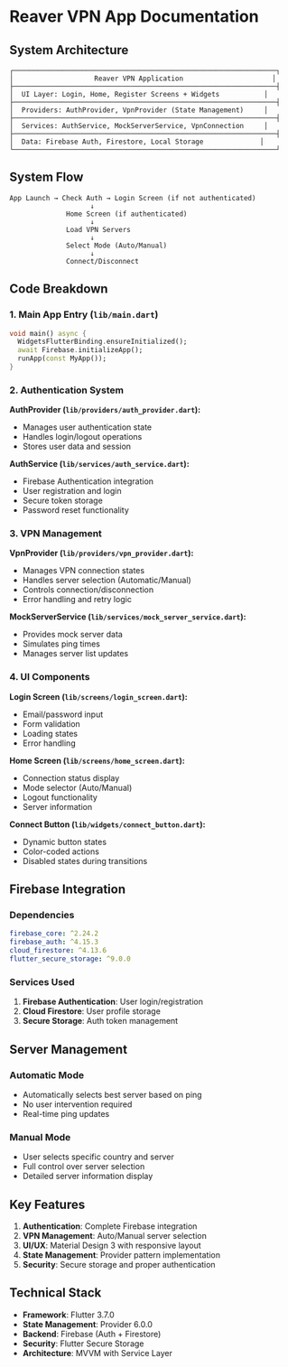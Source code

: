 # Reaver VPN App Documentation

## System Architecture

```
┌─────────────────────────────────────────────────────────────────┐
│                    Reaver VPN Application                      │
├─────────────────────────────────────────────────────────────────┤
│  UI Layer: Login, Home, Register Screens + Widgets           │
├─────────────────────────────────────────────────────────────────┤
│  Providers: AuthProvider, VpnProvider (State Management)     │
├─────────────────────────────────────────────────────────────────┤
│  Services: AuthService, MockServerService, VpnConnection     │
├─────────────────────────────────────────────────────────────────┤
│  Data: Firebase Auth, Firestore, Local Storage              │
└─────────────────────────────────────────────────────────────────┘
```

## System Flow

```
App Launch → Check Auth → Login Screen (if not authenticated)
                    ↓
              Home Screen (if authenticated)
                    ↓
              Load VPN Servers
                    ↓
              Select Mode (Auto/Manual)
                    ↓
              Connect/Disconnect
```

## Code Breakdown

### 1. Main App Entry (`lib/main.dart`)
```dart
void main() async {
  WidgetsFlutterBinding.ensureInitialized();
  await Firebase.initializeApp();
  runApp(const MyApp());
}
```

### 2. Authentication System

**AuthProvider (`lib/providers/auth_provider.dart`):**
- Manages user authentication state
- Handles login/logout operations
- Stores user data and session

**AuthService (`lib/services/auth_service.dart`):**
- Firebase Authentication integration
- User registration and login
- Secure token storage
- Password reset functionality

### 3. VPN Management

**VpnProvider (`lib/providers/vpn_provider.dart`):**
- Manages VPN connection states
- Handles server selection (Automatic/Manual)
- Controls connection/disconnection
- Error handling and retry logic

**MockServerService (`lib/services/mock_server_service.dart`):**
- Provides mock server data
- Simulates ping times
- Manages server list updates

### 4. UI Components

**Login Screen (`lib/screens/login_screen.dart`):**
- Email/password input
- Form validation
- Loading states
- Error handling

**Home Screen (`lib/screens/home_screen.dart`):**
- Connection status display
- Mode selector (Auto/Manual)
- Logout functionality
- Server information

**Connect Button (`lib/widgets/connect_button.dart`):**
- Dynamic button states
- Color-coded actions
- Disabled states during transitions

## Firebase Integration

### Dependencies
```yaml
firebase_core: ^2.24.2
firebase_auth: ^4.15.3
cloud_firestore: ^4.13.6
flutter_secure_storage: ^9.0.0
```

### Services Used
1. **Firebase Authentication**: User login/registration
2. **Cloud Firestore**: User profile storage
3. **Secure Storage**: Auth token management

## Server Management

### Automatic Mode
- Automatically selects best server based on ping
- No user intervention required
- Real-time ping updates

### Manual Mode
- User selects specific country and server
- Full control over server selection
- Detailed server information display

## Key Features

1. **Authentication**: Complete Firebase integration
2. **VPN Management**: Auto/Manual server selection
3. **UI/UX**: Material Design 3 with responsive layout
4. **State Management**: Provider pattern implementation
5. **Security**: Secure storage and proper authentication

## Technical Stack

- **Framework**: Flutter 3.7.0
- **State Management**: Provider 6.0.0
- **Backend**: Firebase (Auth + Firestore)
- **Security**: Flutter Secure Storage
- **Architecture**: MVVM with Service Layer 
